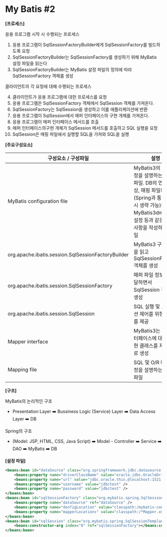 # My Batis #2

**[프로세스]**

응용 프로그램 시작 시 수행되는 프로세스

1. 응용 프로그램이 SqlSessionFactoryBuilder에게 SqlSessionFactory를 빌드하도록 요청
2. SqlSessionFactoryBuilder는 SqlSessionFactory를 생성하기 위해 MyBatis 설정 파일을 읽는다
3. SqlSessionFactoryBuilder는 MyBatis 설정 파일의 정의에 따라 SqlSessionFactory 객체를 생성

클라이언트의 각 요청에 대해 수행되는 프로세스

4. 클라이언트가 응용 프로그램에 대한 프로세스를 요청
5. 응용 프로그램은 SqlSessionFactory 객체에서 SqlSession 객체를 가져온다.
6. SqlSessionFactory는 SqlSession을 생성하고 이를 애플리케이션에 반환
7. 응용 프로그램이 SqlSession에서 매퍼 인터페이스의 구현 개체를 가져온다.
8. 응용 프로그램이 매퍼 인터페이스 메서드를 호출
9. 매퍼 인터페이스의구현 개체가 SqlSession 메서드를 호출하고 SQL 실행을 요청
10. SqlSession은 매핑 파일에서 실행할 SQL을 가져와 SQL을 실행

**[주요구성요소]**

| 구성요소 / 구성파일                                | 설명                                                         |
| -------------------------------------------------- | ------------------------------------------------------------ |
| MyBatis configuration file                         | MyBatis3의 작업 설정을 설명하는 XML 파일. DB의 연결 대상, 매핑 파일의 경로(Spring과 통합 사용시 생략 가능)와 MyBatis3dml 작업 설정 등과 같은 세부 사항을 작성하는 파일 |
| org.apache.ibatis.session.SqlSessionFactoryBuilder | MyBatis3 구성 파일을 읽고 SqlSessionFactory 객체를 생성      |
| org.apache.ibatis.session.SqlSessionFactory        | 매퍼 파일 정보를 전달하면서 SqlSession 객체를 생성           |
| org.apache.ibatis.session.SqlSession               | SQL 실행 및 트랜잭션 제어를 위한 API를 제공                  |
| Mapper interface                                   | MyBatis3는 매퍼 인터페이스에 대한 구현 클래스를 자동으로 생성 |
| Mapping file                                       | SQL 및 O/R 매핑 설정을 설명하는 XML 파일                     |

**[구조]**

MyBatis의 논리적인 구조

- Presentation Layer :arrow_right: Bussiness Logic (Service) Layer :arrow_right: Data Access Layer :arrow_right: DB

Spring의 구조

- (Model: JSP, HTML, CSS, Java Script) :arrow_right: Model - Controller :arrow_right: Service :arrow_right: DAO :arrow_right: MyBatis :arrow_right: DB

**[설정 파일]** 

```xml
<beans:bean id="dataSource" class="org.springframework.jdbc.datasource.DriverManagerDataSource">
	<beans:property name="driverClassName" value="oracle.jdbc.OracleDriver"/>
    <beans:property name="url" value="jdbc.oracle.thin.@localhost:1521:XE" />
    <beans:property name="username" value="jdbctest" />
    <beans:property name="password" value="jdbctest" />
</beans:bean>
<beans:bean id="sqlSessionFactory" class="org.mybatis.spring.SqlSessionFactoryBean">
	<beans:property name="dataSource" ref="dataSource" />
    <beans:property name="donfigLocation" value="classpath:/mybatis-config.xml" />
    <beans:property name="mapperLocations" value="classpath:/*Mapper.xml" />
</beans:bean>
<beans:bean id="sqlSession" class="org.mybatis.spring.SqlSessionTemplae" destory-method="clearCache">
	<beans:constructor-arg index="0" ref="sqlSessionFactory"></beans:constructor-arg>
</beans:bean>
```





